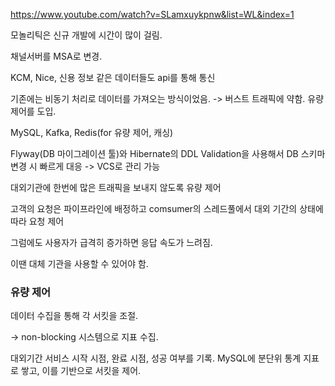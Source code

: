 https://www.youtube.com/watch?v=SLamxuykpnw&list=WL&index=1

모놀리틱은 신규 개발에 시간이 많이 걸림.

채널서버를 MSA로 변경.

KCM, Nice, 신용 정보 같은 데이터들도 api를 통해 통신

기존에는 비동기 처리로 데이터를 가져오는 방식이었음. -> 버스트 트래픽에 약함.
유량 제어를 도입.

MySQL, Kafka, Redis(for 유량 제어, 캐싱)

Flyway(DB 마이그레이션 툴)와 Hibernate의 DDL Validation을 사용해서 DB 스키마 변경 시 빠르게 대응
-> VCS로 관리 가능

대외기관에 한번에 많은 트래픽을 보내지 않도록 유량 제어

고객의 요청은 파이프라인에 배정하고 comsumer의 스레드풀에서 대외 기간의 상태에 따라 요청 제어

그럼에도 사용자가 급격히 증가하면 응답 속도가 느려짐.

이땐 대체 기관을 사용할 수 있어야 함.

### 유량 제어
데이터 수집을 통해 각 서킷을 조절.

-> non-blocking 시스템으로 지표 수집.

대외기간 서비스 시작 시점, 완료 시점, 성공 여부를 기록.
MySQL에 분단위 통계 지표로 쌓고, 이를 기반으로 서킷을 제어.







